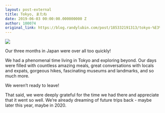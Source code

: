 ```yaml
---
layout: post-external
title: Tokyo, またね
date: 2019-06-03 00:00:00.000000000 Z
author: 100074
original_link: https://blog.randylubin.com/post/185332191313/tokyo-%E3%81%BE%E3%81%9F%E3%81%AD
---
```

![](https://blog.randylubin.com/images/af2210446bfc0be1ef269cf988e013fe41e564760d3bee0aa8f25af176fee8fc.png)

Our three months in Japan were over all too quickly!

We had a phenomenal time living in Tokyo and exploring beyond. Our days were filled with countless amazing meals, great conversations with locals and expats, gorgeous hikes, fascinating museums and landmarks, and so much more.

We weren’t ready to leave!

That said, we were deeply grateful for the time we had there and appreciate that it went so well. We’re already dreaming of future trips back - maybe later this year, maybe in 2020.
